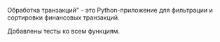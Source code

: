 Обработка транзакций" - это Python-приложение для фильтрации и сортировки финансовых транзакций.

Добавлены тесты ко всем функциям.